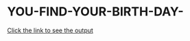 # YOU-FIND-YOUR-BIRTH-DAY-
[Click the link to see the output](https://surajtimeline.blogspot.com/2020/07/try-2.html)
